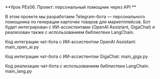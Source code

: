 **Урок PEs06. Проект: персональный помощник через API
**

В этом проекте мы разработаем Telegram-бота — персонального помощника по генерации карточек товаров для маркетплейсов. Бот будет интегрирован с ИИ-ассистентами (OpenAI Assistant, GigaChat) и реализован также с использованием библиотеки LangChain. 

Код интеграции чат-бота с ИИ-ассистентом OpenAI Assistant: main_open_ai.py

Код интеграции чат-бота с ИИ-ассистентом GigaChat: main_giga.py

Код реализации чат-бота с использованием библиотеки LangChain: main_lang.py

